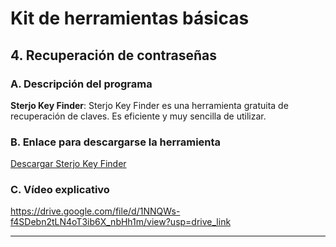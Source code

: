 # Kit de herramientas básicas

## 4. Recuperación de contraseñas

### A. Descripción del programa
**Sterjo Key Finder**: Sterjo Key Finder es una herramienta gratuita de recuperación de claves. Es eficiente y muy sencilla de utilizar.

### B. Enlace para descargarse la herramienta
[Descargar Sterjo Key Finder](https://sterjosoft.com/key-finder.html)

### C. Vídeo explicativo
https://drive.google.com/file/d/1NNQWs-f4SDebn2tLN4oT3ib6X_nbHh1m/view?usp=drive_link

---

